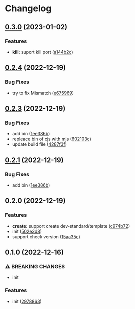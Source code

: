 # Changelog

## [0.3.0](https://github.com/dev-standard/liting-cli/compare/0.2.4...0.3.0) (2023-01-02)


### Features

* **kill:** suport kill port ([a144b2c](https://github.com/dev-standard/liting-cli/commit/a144b2ca0ef56cfa734f6627c1c0cd3f3ff04a24))

## [0.2.4](https://github.com/dev-standard/liting-cli/compare/0.2.3...0.2.4) (2022-12-19)


### Bug Fixes

* try to fix Mismatch ([e675969](https://github.com/dev-standard/liting-cli/commit/e675969be5164f27f0fdcd1384867685dde3c3d8))

## [0.2.3](https://github.com/dev-standard/liting-cli/compare/0.2.0...0.2.3) (2022-12-19)


### Bug Fixes

* add bin ([1ee386b](https://github.com/dev-standard/liting-cli/commit/1ee386b472803d4a26ad150933102558de3d41e5))
* repleace bin of cjs with mjs ([602103c](https://github.com/dev-standard/liting-cli/commit/602103cb458084e127c45f381a6671b94babdc06))
* update build file ([4287f3f](https://github.com/dev-standard/liting-cli/commit/4287f3fbfda919041b4e674d2b6b7957fbc77c0a))

## [0.2.1](https://github.com/dev-standard/liting-cli/compare/0.2.0...0.2.1) (2022-12-19)


### Bug Fixes

* add bin ([1ee386b](https://github.com/dev-standard/liting-cli/commit/1ee386b472803d4a26ad150933102558de3d41e5))

## 0.2.0 (2022-12-19)


### Features

* **create:** support create dev-standard/template ([c974b72](https://github.com/dev-standard/liting-cli/commit/c974b72c1592ad20726db8e9cf97da8acef5d7e9))
* init ([502e3d8](https://github.com/dev-standard/liting-cli/commit/502e3d8c358c1e2e9862d8fecddb98bf8b1d766b))
* support check version ([15aa35c](https://github.com/dev-standard/liting-cli/commit/15aa35ca62cda0c3af9c924f612234e4bfdf7481))

## 0.1.0 (2022-12-16)


### ⚠ BREAKING CHANGES

* init

### Features

* init ([2978863](https://github.com/dev-standard/template/commit/2978863063fa0cf6c2c7e7e2f390db76cab74664))